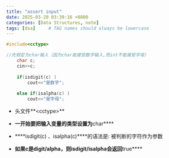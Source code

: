 ```yaml
---
title: "assert input"
date: 2025-03-20 03:39:16 +0800
categories: [Data Structures, note]
tags: [dsa]     # TAG names should always be lowercase
---
```

```cpp
#include<cctype>

//先假定为char输入（因为char能接受数字输入,而int不能接受字母）
    char c;
    cin>>c;
    
    if(isdigit(c) )
        cout<<"是数字";
    
    else if(isalpha(c) )
        cout<<"是字母";
```

- 头文件**\<cctype>**
	
- **一开始要把输入变量的类型设置为**char****
	
- ****isdigit(c) 、isalpha(c)****的语法是: 被判断的字符作为参数
	
- **如果c是digit/alpha，则isdigit/isalpha会返回**true**** 
